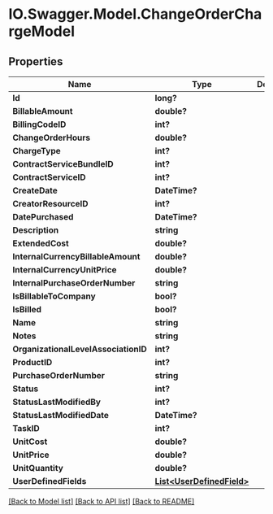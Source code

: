 # IO.Swagger.Model.ChangeOrderChargeModel
## Properties

Name | Type | Description | Notes
------------ | ------------- | ------------- | -------------
**Id** | **long?** |  | [optional] 
**BillableAmount** | **double?** |  | [optional] 
**BillingCodeID** | **int?** |  | [optional] 
**ChangeOrderHours** | **double?** |  | [optional] 
**ChargeType** | **int?** |  | [optional] 
**ContractServiceBundleID** | **int?** |  | [optional] 
**ContractServiceID** | **int?** |  | [optional] 
**CreateDate** | **DateTime?** |  | [optional] 
**CreatorResourceID** | **int?** |  | [optional] 
**DatePurchased** | **DateTime?** |  | [optional] 
**Description** | **string** |  | [optional] 
**ExtendedCost** | **double?** |  | [optional] 
**InternalCurrencyBillableAmount** | **double?** |  | [optional] 
**InternalCurrencyUnitPrice** | **double?** |  | [optional] 
**InternalPurchaseOrderNumber** | **string** |  | [optional] 
**IsBillableToCompany** | **bool?** |  | [optional] 
**IsBilled** | **bool?** |  | [optional] 
**Name** | **string** |  | [optional] 
**Notes** | **string** |  | [optional] 
**OrganizationalLevelAssociationID** | **int?** |  | [optional] 
**ProductID** | **int?** |  | [optional] 
**PurchaseOrderNumber** | **string** |  | [optional] 
**Status** | **int?** |  | [optional] 
**StatusLastModifiedBy** | **int?** |  | [optional] 
**StatusLastModifiedDate** | **DateTime?** |  | [optional] 
**TaskID** | **int?** |  | [optional] 
**UnitCost** | **double?** |  | [optional] 
**UnitPrice** | **double?** |  | [optional] 
**UnitQuantity** | **double?** |  | [optional] 
**UserDefinedFields** | [**List&lt;UserDefinedField&gt;**](UserDefinedField.md) |  | [optional] 

[[Back to Model list]](../README.md#documentation-for-models) [[Back to API list]](../README.md#documentation-for-api-endpoints) [[Back to README]](../README.md)

